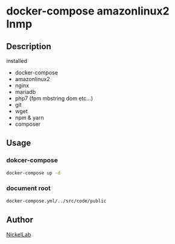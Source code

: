 docker-compose amazonlinux2 lnmp
====

## Description

installed

- docker-compose
- amazonlinux2
- nginx
- mariadb
- php7 (fpm mbstring dom etc...)
- git
- wget
- npm & yarn
- composer

## Usage

### dokcer-compose
```bash
docker-compose up -d
```

### document root
```bash
docker-compose.yml/../src/code/public
```

## Author

[NickelLab](https://github.com/NickelLab)